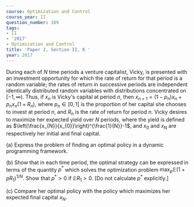 ```yaml
---
course: Optimization and Control
course_year: II
question_number: 109
tags:
- II
- '2017'
- Optimization and Control
title: 'Paper 2, Section II, K '
year: 2017
---
```




During each of $N$ time periods a venture capitalist, Vicky, is presented with an investment opportunity for which the rate of return for that period is a random variable; the rates of return in successive periods are independent identically distributed random variables with distributions concentrated on $[-1, \infty)$. Thus, if $x_{n}$ is Vicky's capital at period $n$, then $x_{n+1}=\left(1-p_{n}\right) x_{n}+p_{n} x_{n}\left(1+R_{n}\right)$, where $p_{n} \in[0,1]$ is the proportion of her capital she chooses to invest at period $n$, and $R_{n}$ is the rate of return for period $n$. Vicky desires to maximize her expected yield over $N$ periods, where the yield is defined as $\left(\frac{x_{N}}{x_{0}}\right)^{\frac{1}{N}}-1$, and $x_{0}$ and $x_{N}$ are respectively her initial and final capital.

(a) Express the problem of finding an optimal policy in a dynamic programming framework.

(b) Show that in each time period, the optimal strategy can be expressed in terms of the quantity $p^{*}$ which solves the optimization problem $\max _{p} \mathbb{E}\left(1+p R_{1}\right)^{1 / N}$. Show that $p^{*}>0$ if $\mathbb{E} R_{1}>0$. [Do not calculate $p^{*}$ explicitly.]

(c) Compare her optimal policy with the policy which maximizes her expected final capital $x_{N}$.